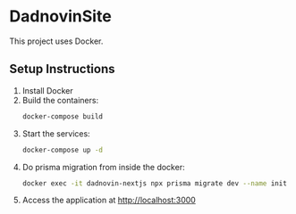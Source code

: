 # DadnovinSite

This project uses Docker.

## Setup Instructions

1. Install Docker
2. Build the containers:
   ```bash
   docker-compose build
   ```
3. Start the services:
   ```bash
   docker-compose up -d
   ```
4. Do prisma migration from inside the docker:
   ```bash
   docker exec -it dadnovin-nextjs npx prisma migrate dev --name init
   ```
5. Access the application at [http://localhost:3000](http://localhost:3000)
